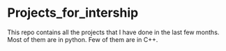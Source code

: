 # Projects_for_intership
This repo contains all the projects that I have done in the last few months. Most of them are in python. Few of them are in C++.
